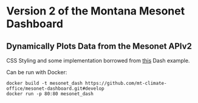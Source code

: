 # Version 2 of the Montana Mesonet Dashboard
## Dynamically Plots Data from the Mesonet APIv2

CSS Styling and some implementation borrowed from [this](https://github.com/plotly/dash-sample-apps/tree/main/apps/dash-manufacture-spc-dashboard) Dash example.

Can be run with Docker:

    docker build -t mesonet_dash https://github.com/mt-climate-office/mesonet-dashboard.git#develop
    docker run -p 80:80 mesonet_dash
